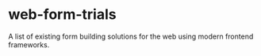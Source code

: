 # web-form-trials
A list of existing form building solutions for the web using modern frontend frameworks.
